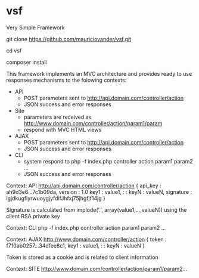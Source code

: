 # vsf
Very Simple Framework

git clone https://github.com/mauriciovander/vsf.git

cd vsf

composer install 

This framework implements an MVC architecture
and provides ready to use responses mechanisms to 
the folowing contexts:

  - API 
    - POST parameters sent to http://api.domain.com/controller/action
    - JSON success and error responses 
  - Site 
    - parameters are received as http://www.domain.com/controller/action/param1/param
    - respond with MVC HTML views
  - AJAX
    - POST parameters sent to http://api.domain.com/controller/action
    - JSON success and error responses 
  - CLI
    - system respond to php -f index.php controller action param1 param2 ...
    - JSON success and error responses 

Context: API
http://api.domain.com/controller/action
{
      api_key : ah9d3e6...7c1b09da,
      version : 1.0
      key1 : value1,
      :
      :
      keyN : valueN,
      signature : lgjdkugfiyrwuoygjyfdifJhfxj75jhgfjf14jg
}

Signature is calculated from implode('.', array(value1,...,valueN))
using the client RSA private key

Context: CLI
php -f index.php controller action param1 param2 ...

Context: AJAX
http://www.domain.com/controller/action
{
       token : f710ab0257...34dfee8c1,
       key1 : value1,
       :
       :
       keyN : valueN
}

Token is stored as a cookie and is related to client information

Context: SITE
http://www.domain.com/controller/action/param1/param2...
